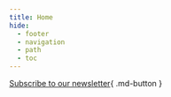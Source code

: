 ```yaml
---
title: Home
hide:
  - footer
  - navigation
  - path
  - toc
---
```


<style>
  body {
    background-image: url(https://www.w3schools.com//lynx_landing.png), url(https://www.w3schools.com//background_in_space.gif);
  }
</style>

<!--# Welcome to MkDocs

For full documentation visit [mkdocs.org](https://www.mkdocs.org).

## Commands

* `mkdocs new [dir-name]` - Create a new project.
* `mkdocs serve` - Start the live-reloading docs server.
* `mkdocs build` - Build the documentation site.
* `mkdocs -h` - Print help message and exit.

## Project layout

    mkdocs.yml    # The configuration file.
    docs/
        index.md  # The documentation homepage.
        ...       # Other markdown pages, images and other files.-->

[Subscribe to our newsletter](#){ .md-button }
